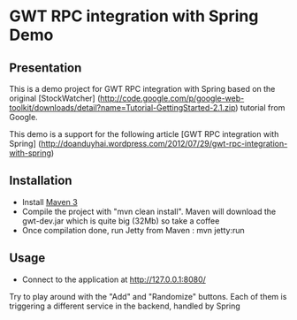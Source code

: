 GWT RPC integration with Spring Demo
================

Presentation
------------------

 This is a demo project for GWT RPC integration with Spring based on the original [StockWatcher] (http://code.google.com/p/google-web-toolkit/downloads/detail?name=Tutorial-GettingStarted-2.1.zip) tutorial from Google.
 
 This demo is a support for the following article [GWT RPC integration with Spring] (http://doanduyhai.wordpress.com/2012/07/29/gwt-rpc-integration-with-spring)
 
 
 Installation
------------

- Install [Maven 3](http://maven.apache.org/)
- Compile the project with "mvn clean install". Maven will download the gwt-dev.jar which is quite big (32Mb) so take a coffee
- Once compilation done, run Jetty from Maven : mvn jetty:run

 Usage
------------

- Connect to the application at http://127.0.0.1:8080/

 Try to play around with the "Add" and "Randomize" buttons. Each of them is triggering a different service in the backend, handled by Spring